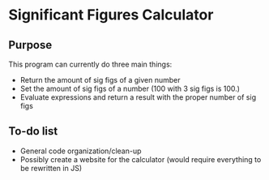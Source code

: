 # Significant Figures Calculator

## Purpose
This program can currently do three main 
things:
* Return the amount of sig figs of a given number
* Set the amount of sig figs of a number (100 with 3 sig figs is 100.)
* Evaluate expressions and return a result with the proper number of sig figs

## To-do list
* General code organization/clean-up
* Possibly create a website for the calculator (would require everything to be rewritten in JS)
